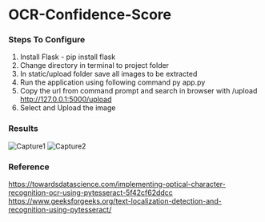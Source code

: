 # OCR-Confidence-Score

### Steps To Configure
1. Install Flask - 
   pip install flask
2. Change directory in terminal to project folder
3. In static/upload folder save all images to be extracted
4. Run the application using following command
   py app.py
5. Copy the url from command prompt and search in browser with /upload
   http://127.0.0.1:5000/upload
6. Select and Upload the image 

### Results
![Capture1](https://user-images.githubusercontent.com/58586792/205552001-230aca7c-ddbd-423b-8a77-1ce865180a79.PNG)
![Capture2](https://user-images.githubusercontent.com/58586792/205552010-4dbba939-a3b1-4105-8d33-255dc9d30c10.PNG)

### Reference
https://towardsdatascience.com/implementing-optical-character-recognition-ocr-using-pytesseract-5f42cf62ddcc
https://www.geeksforgeeks.org/text-localization-detection-and-recognition-using-pytesseract/
